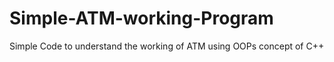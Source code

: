 # Simple-ATM-working-Program
Simple Code to understand the working of ATM using OOPs concept of C++
